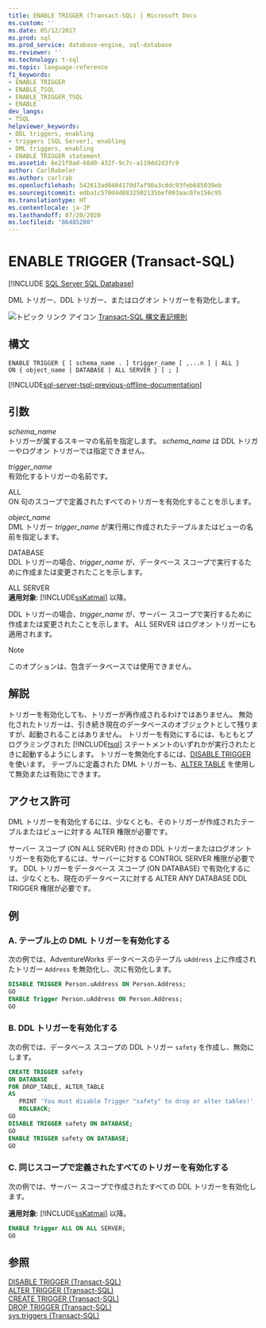 ```yaml
---
title: ENABLE TRIGGER (Transact-SQL) | Microsoft Docs
ms.custom: ''
ms.date: 05/12/2017
ms.prod: sql
ms.prod_service: database-engine, sql-database
ms.reviewer: ''
ms.technology: t-sql
ms.topic: language-reference
f1_keywords:
- ENABLE TRIGGER
- ENABLE_TSQL
- ENABLE_TRIGGER_TSQL
- ENABLE
dev_langs:
- TSQL
helpviewer_keywords:
- DDL triggers, enabling
- triggers [SQL Server], enabling
- DML triggers, enabling
- ENABLE TRIGGER statement
ms.assetid: 6e21f0ad-68d0-432f-9c7c-a119dd2d3fc9
author: CarlRabeler
ms.author: carlrab
ms.openlocfilehash: 542613ad0404170d7af90a3cddc93feb685039eb
ms.sourcegitcommit: edba1c570d4d8832502135bef093aac07e156c95
ms.translationtype: HT
ms.contentlocale: ja-JP
ms.lasthandoff: 07/20/2020
ms.locfileid: "86485200"
---
```

# <a name="enable-trigger-transact-sql"></a>ENABLE TRIGGER (Transact-SQL)
[!INCLUDE [SQL Server SQL Database](../../includes/applies-to-version/sql-asdb.md)]

DML トリガー、DDL トリガー、またはログオン トリガーを有効化します。  
  
![トピック リンク アイコン](../../database-engine/configure-windows/media/topic-link.gif "トピック リンク アイコン") [Transact-SQL 構文表記規則](../../t-sql/language-elements/transact-sql-syntax-conventions-transact-sql.md)  
  
## <a name="syntax"></a>構文  
  
```syntaxsql
ENABLE TRIGGER { [ schema_name . ] trigger_name [ ,...n ] | ALL }  
ON { object_name | DATABASE | ALL SERVER } [ ; ]  
```  
  
[!INCLUDE[sql-server-tsql-previous-offline-documentation](../../includes/sql-server-tsql-previous-offline-documentation.md)]

## <a name="arguments"></a>引数
*schema_name*  
トリガーが属するスキーマの名前を指定します。 *schema_name* は DDL トリガーやログオン トリガーでは指定できません。  
  
*trigger_name*  
有効化するトリガーの名前です。  
  
ALL  
ON 句のスコープで定義されたすべてのトリガーを有効化することを示します。  
  
*object_name*  
DML トリガー *trigger_name* が実行用に作成されたテーブルまたはビューの名前を指定します。  
  
DATABASE  
DDL トリガーの場合、*trigger_name* が、データベース スコープで実行するために作成または変更されたことを示します。  
  
ALL SERVER  
**適用対象**: [!INCLUDE[ssKatmai](../../includes/sskatmai-md.md)] 以降。  
  
DDL トリガーの場合、*trigger_name* が、サーバー スコープで実行するために作成または変更されたことを示します。 ALL SERVER はログオン トリガーにも適用されます。  
  
> [!NOTE]  
>  このオプションは、包含データベースでは使用できません。  
  
## <a name="remarks"></a>解説  
トリガーを有効化しても、トリガーが再作成されるわけではありません。 無効化されたトリガーは、引き続き現在のデータベースのオブジェクトとして残りますが、起動されることはありません。 トリガーを有効にするには、もともとプログラミングされた [!INCLUDE[tsql](../../includes/tsql-md.md)] ステートメントのいずれかが実行されたときに起動するようにします。 トリガーを無効化するには、[DISABLE TRIGGER](../../t-sql/statements/disable-trigger-transact-sql.md) を使います。 テーブルに定義された DML トリガーも、[ALTER TABLE](../../t-sql/statements/alter-table-transact-sql.md) を使用して無効または有効にできます。  
  
## <a name="permissions"></a>アクセス許可  
DML トリガーを有効化するには、少なくとも、そのトリガーが作成されたテーブルまたはビューに対する ALTER 権限が必要です。  
  
サーバー スコープ (ON ALL SERVER) 付きの DDL トリガーまたはログオン トリガーを有効化するには、サーバーに対する CONTROL SERVER 権限が必要です。 DDL トリガーをデータベース スコープ (ON DATABASE) で有効化するには、少なくとも、現在のデータベースに対する ALTER ANY DATABASE DDL TRIGGER 権限が必要です。  
  
## <a name="examples"></a>例  
  
### <a name="a-enabling-a-dml-trigger-on-a-table"></a>A. テーブル上の DML トリガーを有効化する  
次の例では、AdventureWorks データベースのテーブル `uAddress` 上に作成されたトリガー `Address` を無効化し、次に有効化します。  
  
```sql  
DISABLE TRIGGER Person.uAddress ON Person.Address;  
GO  
ENABLE Trigger Person.uAddress ON Person.Address;  
GO  
```  
  
### <a name="b-enabling-a-ddl-trigger"></a>B. DDL トリガーを有効化する  
次の例では、データベース スコープの DDL トリガー `safety` を作成し、無効にします。  
  
```sql  
CREATE TRIGGER safety   
ON DATABASE   
FOR DROP_TABLE, ALTER_TABLE   
AS   
   PRINT 'You must disable Trigger "safety" to drop or alter tables!'   
   ROLLBACK;  
GO  
DISABLE TRIGGER safety ON DATABASE;  
GO  
ENABLE TRIGGER safety ON DATABASE;  
GO  
```  
  
### <a name="c-enabling-all-triggers-that-were-defined-with-the-same-scope"></a>C. 同じスコープで定義されたすべてのトリガーを有効化する  
次の例では、サーバー スコープで作成されたすべての DDL トリガーを有効化します。  
  
**適用対象**: [!INCLUDE[ssKatmai](../../includes/sskatmai-md.md)] 以降。  
  
```sql  
ENABLE Trigger ALL ON ALL SERVER;  
GO  
```  
  
## <a name="see-also"></a>参照  
 [DISABLE TRIGGER &#40;Transact-SQL&#41;](../../t-sql/statements/disable-trigger-transact-sql.md)   
 [ALTER TRIGGER &#40;Transact-SQL&#41;](../../t-sql/statements/alter-trigger-transact-sql.md)   
 [CREATE TRIGGER &#40;Transact-SQL&#41;](../../t-sql/statements/create-trigger-transact-sql.md)   
 [DROP TRIGGER &#40;Transact-SQL&#41;](../../t-sql/statements/drop-trigger-transact-sql.md)   
 [sys.triggers &#40;Transact-SQL&#41;](../../relational-databases/system-catalog-views/sys-triggers-transact-sql.md)  
  
  

